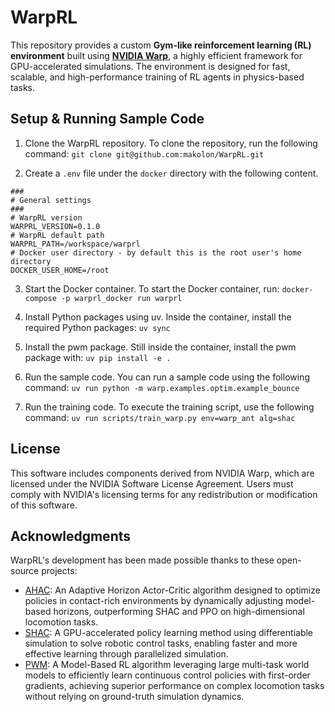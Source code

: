 # WarpRL
This repository provides a custom **Gym-like reinforcement learning (RL) environment** built using **[NVIDIA Warp](https://github.com/NVIDIA/warp)**, a highly efficient framework for GPU-accelerated simulations. The environment is designed for fast, scalable, and high-performance training of RL agents in physics-based tasks.

## Setup & Running Sample Code
1. Clone the WarpRL repository.
To clone the repository, run the following command: ```git clone git@github.com:makolon/WarpRL.git```

2. Create a `.env` file under the `docker` directory with the following content.
```
###
# General settings
###
# WarpRL version
WARPRL_VERSION=0.1.0
# WarpRL default path
WARPRL_PATH=/workspace/warprl
# Docker user directory - by default this is the root user's home directory
DOCKER_USER_HOME=/root
```

3. Start the Docker container. To start the Docker container, run: ```docker-compose -p warprl_docker run warprl```

4. Install Python packages using uv. Inside the container, install the required Python packages: ```uv sync```

5. Install the pwm package. Still inside the container, install the pwm package with: ```uv pip install -e .```

6. Run the sample code.
You can run a sample code using the following command: ```uv run python -m warp.examples.optim.example_bounce```

7. Run the training code.
To execute the training script, use the following command: ```uv run scripts/train_warp.py env=warp_ant alg=shac```

## License
This software includes components derived from NVIDIA Warp, which are licensed under the NVIDIA Software License Agreement. Users must comply with NVIDIA's licensing terms for any redistribution or modification of this software. 

## Acknowledgments
WarpRL's development has been made possible thanks to these open-source projects:
- [AHAC](https://github.com/imgeorgiev/DiffRL): An Adaptive Horizon Actor-Critic algorithm designed to optimize policies in contact-rich environments by dynamically adjusting model-based horizons, outperforming SHAC and PPO on high-dimensional locomotion tasks.
- [SHAC](https://github.com/NVlabs/DiffRL): A GPU-accelerated policy learning method using differentiable simulation to solve robotic control tasks, enabling faster and more effective learning through parallelized simulation.
- [PWM](https://github.com/imgeorgiev/PWM): A Model-Based RL algorithm leveraging large multi-task world models to efficiently learn continuous control policies with first-order gradients, achieving superior performance on complex locomotion tasks without relying on ground-truth simulation dynamics.
